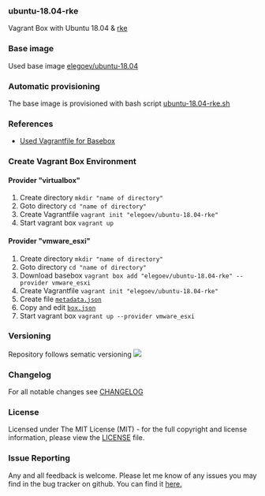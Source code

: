 ### ubuntu-18.04-rke
Vagrant Box with Ubuntu 18.04 & [rke](https://rancher.com/docs/rke/latest/en/)

### Base image
Used base image [elegoev/ubuntu-18.04](https://app.vagrantup.com/elegoev/boxes/ubuntu-18.04)

### Automatic provisioning
The base image is provisioned with bash script [ubuntu-18.04-rke.sh](https://github.com/elegoev/basebox-ubuntu-18.04-rke/blob/master/provisioning/ubuntu-18.04-rke.sh)

### References
- [Used Vagrantfile for Basebox](https://github.com/elegoev/vagrant-ubuntu-18.04/blob/master/jenkins/vagrant/esxi/_Vagrantfile)

###  Create Vagrant Box Environment
#### Provider "virtualbox"
1. Create directory `mkdir "name of directory"`
1. Goto directory `cd "name of directory"`
1. Create Vagrantfile `vagrant init "elegoev/ubuntu-18.04-rke"`
1. Start vagrant box `vagrant up`

#### Provider "vmware_esxi"
1. Create directory `mkdir "name of directory"`
1. Goto directory `cd "name of directory"`
1. Download basebox `vagrant box add "elegoev/ubuntu-18.04-rke" --provider vmware_esxi`
1. Create Vagrantfile `vagrant init "elegoev/ubuntu-18.04-rke"`
1. Create file [`metadata.json`](https://github.com/elegoev/vagrant-ubuntu-18.04/blob/master/jenkins/vagrant/metadata.json.tpl)
1. Copy and edit [`box.json`](https://github.com/elegoev/vagrant-ubuntu-18.04/blob/master/jenkins/vagrant/box.json.tpl)
1. Start vagrant box `vagrant up --provider vmware_esxi`

### Versioning
Repository follows sematic versioning  [![](https://img.shields.io/badge/semver-2.0.0-green.svg)](http://semver.org)

### Changelog
For all notable changes see [CHANGELOG](https://github.com/elegoev/basebox-ubuntu-18.04-rke/blob/master/CHANGELOG.md)

### License
Licensed under The MIT License (MIT) - for the full copyright and license information, please view the [LICENSE](https://github.com/elegoev/basebox-ubuntu-18.04-rke/blob/master/LICENSE) file.

### Issue Reporting
Any and all feedback is welcome.  Please let me know of any issues you may find in the bug tracker on github. You can find it [here. ](https://github.com/elegoev/basebox-ubuntu-18.04-rke/issues)

